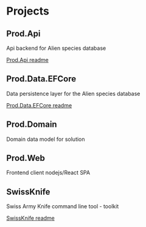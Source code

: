# Projects

## Prod.Api

Api backend for Alien species database

[Prod.Api readme](Prod.Api/ReadMe.md)

## Prod.Data.EFCore

Data persistence layer for the Alien species database

[Prod.Data.EFCore readme](Prod.Data.EFCore/Readme.md)

## Prod.Domain

Domain data model for solution

## Prod.Web

Frontend client nodejs/React SPA 



## SwissKnife

Swiss Army Knife command line tool - toolkit

[SwissKnife readme](SwissKnife/Readme.md)